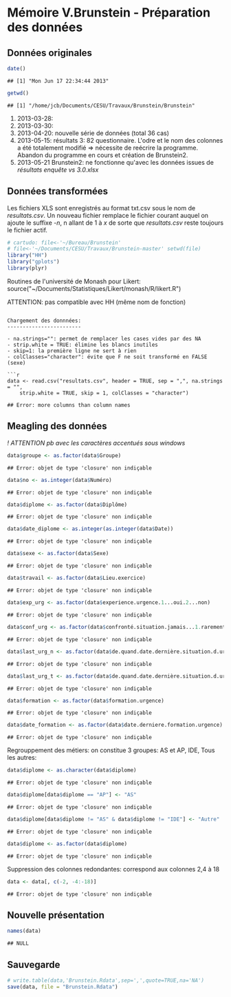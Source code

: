 Mémoire V.Brunstein - Préparation des données
========================================================

Données originales
------------------

```r
date()
```

```
## [1] "Mon Jun 17 22:34:44 2013"
```

```r
getwd()
```

```
## [1] "/home/jcb/Documents/CESU/Travaux/Brunstein/Brunstein"
```


1. 2013-03-28:
2. 2013-03-30:
3. 2013-04-20: nouvelle série de données (total 36 cas)
4. 2013-05-15: résultats 3: 82 questionnaire. L'odre et le nom des colonnes a été totalement modifié => nécessite de reécrire la programme. Abandon du programme en cours et création de Brunstein2.
5. 2013-05-21 Brunstein2: ne fonctionne qu'avec les données issues de *résultats enquête vs 3.0.xlsx*

Données transformées
--------------------
Les fichiers XLS sont enregistrés au format txt.csv sous le nom de *resultats.csv*. Un nouveau fichier remplace le fichier courant auquel on ajoute le suffixe *-n*, n allant de 1 à *x* de sorte que *resultats.csv* reste toujours le fichier actif.


```r
# cartudo: file<-'~/Bureau/Brunstein'
# file<-'~/Documents/CESU/Travaux/Brunstein-master' setwd(file)
library("HH")
library("gplots")
library(plyr)
```


Routines de l'université de Monash pour Likert:
source("~/Documents/Statistiques/Likert/monash/R/likert.R")

ATTENTION: pas compatible avec HH (même nom de fonction)
```

Chargement des donnnées:
------------------------

- na.strings="": permet de remplacer les cases vides par des NA
- strip.white = TRUE: élimine les blancs inutiles
- skip=1: la première ligne ne sert à rien
- colClasses="character": évite que F ne soit transformé en FALSE (sexe)

```r
data <- read.csv("resultats.csv", header = TRUE, sep = ",", na.strings = "", 
    strip.white = TRUE, skip = 1, colClasses = "character")
```

```
## Error: more columns than column names
```

Meagling des données
--------------------
*! ATTENTION pb avec les caractères accentués sous windows*

```r
data$groupe <- as.factor(data$Groupe)
```

```
## Error: objet de type 'closure' non indiçable
```

```r
data$no <- as.integer(data$Numéro)
```

```
## Error: objet de type 'closure' non indiçable
```

```r
data$diplome <- as.factor(data$Diplôme)
```

```
## Error: objet de type 'closure' non indiçable
```

```r
data$date_diplome <- as.integer(as.integer(data$Date))
```

```
## Error: objet de type 'closure' non indiçable
```

```r
data$sexe <- as.factor(data$Sexe)
```

```
## Error: objet de type 'closure' non indiçable
```

```r
data$travail <- as.factor(data$Lieu.exercice)
```

```
## Error: objet de type 'closure' non indiçable
```

```r
data$exp_urg <- as.factor(data$experience.urgence.1...oui.2...non)
```

```
## Error: objet de type 'closure' non indiçable
```

```r
data$conf_urg <- as.factor(data$confronté.situation.jamais...1.rarement...2.parfois...3.souvent...4)
```

```
## Error: objet de type 'closure' non indiçable
```

```r
data$last_urg_n <- as.factor(data$de.quand.date.dernière.situation.d.urgence)
```

```
## Error: objet de type 'closure' non indiçable
```

```r
data$last_urg_t <- as.factor(data$de.quand.date.dernière.situation.d.urgence.1)
```

```
## Error: objet de type 'closure' non indiçable
```

```r
data$formation <- as.factor(data$formation.urgence)
```

```
## Error: objet de type 'closure' non indiçable
```

```r
data$date_formation <- as.factor(data$date.derniere.formation.urgence)
```

```
## Error: objet de type 'closure' non indiçable
```

Regrouppement des métiers: on constitue 3 groupes: AS et AP, IDE, Tous les autres:

```r
data$diplome <- as.character(data$diplome)
```

```
## Error: objet de type 'closure' non indiçable
```

```r
data$diplome[data$diplome == "AP"] <- "AS"
```

```
## Error: objet de type 'closure' non indiçable
```

```r
data$diplome[data$diplome != "AS" & data$diplome != "IDE"] <- "Autre"
```

```
## Error: objet de type 'closure' non indiçable
```

```r
data$diplome <- as.factor(data$diplome)
```

```
## Error: objet de type 'closure' non indiçable
```


Suppression des colonnes redondantes: correspond aux colonnes 2,4 à 18

```r
data <- data[, c(-2, -4:-18)]
```

```
## Error: objet de type 'closure' non indiçable
```


Nouvelle présentation
---------------------

```r
names(data)
```

```
## NULL
```


Sauvegarde
----------

```r
# write.table(data,'Brunstein.Rdata',sep=',',quote=TRUE,na='NA')
save(data, file = "Brunstein.Rdata")
```

